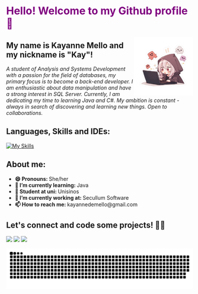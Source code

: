 <h1 style="color: purple";>Hello! Welcome to my Github profile👋</h1>
<img align='right' src= "https://github.com/mellokayy/mellokayy/blob/main/.github/workflows/coding.png" width="159">
<h2> My name is Kayanne Mello and my nickname is "Kay"! </h2>

<!--<p><em>Estudante de Análise e Desenvolvimento de Sistemas com uma paixão pela área de bancos de dados, meu foco principal é me tornar uma desenvolvedora back-end. Sou entusiasta pela manipulação de dados e tenho um forte interesse em SQL Server. 
Atualmente estou dedicando meu tempo para aprender Java e C#. Minha ambição é constante - sempre em busca de descobrir e aprender coisas novas. Aberta a colaborações e sempre ansiosa por novos desafios, ansiosa para expandir meu conhecimento.</em></p>
-->
<p><em>A student of Analysis and Systems Development with a passion for the field of databases, my primary focus is to become a back-end developer. I am enthusiastic about data manipulation and have a strong interest in SQL Server. Currently, I am dedicating my time to learning Java and C#. My ambition is constant - always in search of discovering and learning new things. Open to collaborations.</em></p>

<h2>Languages, Skills and IDEs: </h2>

[![My Skills](https://skills.thijs.gg/icons?i=py,java,cs,html,css,postman,vscode,visualstudio&perline=10)](https://skills.thijs.gg)

<h2> About me: </h2>
<ul>
    <li align="left"> <strong>😄 Pronouns: </strong>She/her</li>
    <li align="left"> <strong>🌱 I’m currently learning: </strong>Java</li>
    <li align="left"> <strong>📓 Student at uni: </strong>Unisinos</li>
    <li align="left"> <strong>🔭 I’m currently working at: </strong>Secullum Software</li>
    <li align="left"> <strong>📫 How to reach me: </strong>kayannedemello@gmail.com</li>
 </ul>

<h2>Let's connect and code some projects! 🚀✨</h2>

<div>
<a href="https://twitter.com/mellokayy"><img src="https://img.shields.io/badge/Twitter-1DA1F2?style=for-the-badge&logo=twitter&logoColor=white" /></a>
<a href="https://www.linkedin.com/in/kayanne-mello/"><img src="https://img.shields.io/badge/LinkedIn-0077B5?style=for-the-badge&logo=linkedin&logoColor=white" /></a>
<a href="https://www.instagram.com/mellokayanne/"><img src="https://img.shields.io/badge/Instagram-E4405F?style=for-the-badge&logo=instagram&logoColor=white" /></a>
</div>


![Snake animation](https://github.com/mellokayy/mellokayy/blob/output/github-contribution-grid-snake-dark.svg)
